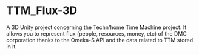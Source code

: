 # TTM_Flux-3D

A 3D Unity project concerning the Techn'home Time Machine project.
It allows you to represent flux (people, resources, money, etc) of the DMC corporation thanks to the Omeka-S API and the data related to TTM stored in it.
